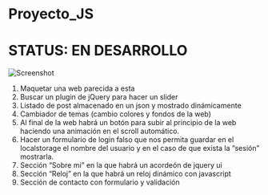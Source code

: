 # Proyecto_JS
# STATUS: EN DESARROLLO

![Screenshot](MaquetaWeb.png)

1. Maquetar una web parecida a esta
2. Buscar un plugin de jQuery para hacer un slider
3. Listado de post almacenado en un json y mostrado dinámicamente
4. Cambiador de temas (cambio colores y fondos de la web)
5. Al final de la web habrá un botón para subir al principio de la web haciendo una animación en el scroll automático.
6. Hacer un formulario de login falso que nos permita guardar en el localstorage el nombre del usuario y en el caso de que exista la “sesión” mostrarla.
7. Sección “Sobre mi” en la que habrá un acordeón de jquery ui
8. Sección “Reloj” en la que habrá un reloj dinámico con javascript
9. Sección de contacto con formulario y validación

